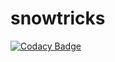 # snowtricks
[![Codacy Badge](https://api.codacy.com/project/badge/Grade/512171a7ce2b48318750ec47834cc762)](https://app.codacy.com/gh/Cthuroma/snowtricks?utm_source=github.com&utm_medium=referral&utm_content=Cthuroma/snowtricks&utm_campaign=Badge_Grade_Settings)